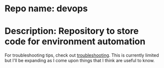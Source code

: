 # Repo name: devops
# Description: Repository to store code for environment automation

For troubleshooting tips, check out [troubleshooting](https://github.com/clarkw8/devops/tree/master/troubleshooting). This is currently limited but I'll be expanding as I come upon things that I think are useful to know.